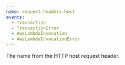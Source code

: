 ```yaml
---
name: request.headers.host
events:
  - Transaction
  - TransactionError
  - AwsLambdaInvocation
  - AwsLambdaInvocationError
---
```


The name from the HTTP host request header.